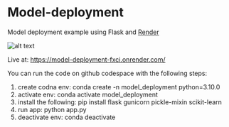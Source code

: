 # Model-deployment
Model deployment example using Flask and [Render](https://render.com/)

![alt text](https://github.com/avrambardas/Model-deployment/blob/main/images/preview.png)

Live at: https://model-deployment-fxci.onrender.com/

You can run the code on github codespace with the following steps:

1. create codna env: conda create -n model_deployment python=3.10.0
2. activate env: conda activate model_deployment
3. install the following: pip install flask gunicorn pickle-mixin scikit-learn
4. run app: python app.py
5. deactivate env: conda deactivate